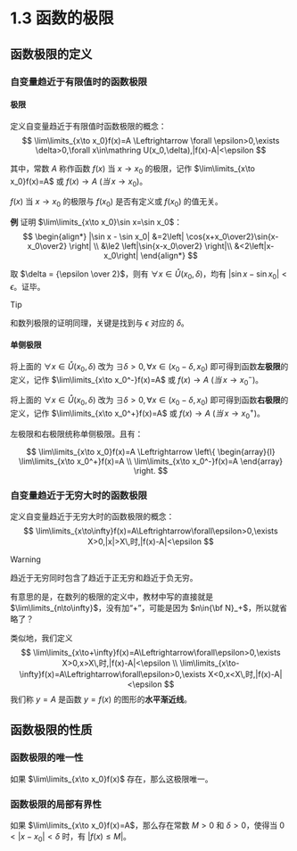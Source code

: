 # 1.3 函数的极限

## 函数极限的定义

### 自变量趋近于有限值时的函数极限

#### 极限

定义自变量趋近于有限值时函数极限的概念：
$$
\lim\limits_{x\to x_0}f(x)=A \Leftrightarrow \forall \epsilon>0,\exists \delta>0,\forall x\in\mathring U(x_0,\delta),|f(x)-A|<\epsilon
$$

其中，常数 $A$ 称作函数 $f(x)$ 当 $x\to x_0$ 的极限，记作 $\lim\limits_{x\to x_0}f(x)=A$ 或 $f(x)\to A\:(当\,x\to x_0)$。

$f(x)$ 当 $x\to x_0$ 的极限与 $f(x_0)$ 是否有定义或 $f(x_0)$ 的值无关。

**例** 证明 $\lim\limits_{x\to x_0}\sin x=\sin x_0$：
$$
\begin{align*}
|\sin x - \sin x_0| &=2\left| \cos{x+x_0\over2}\sin{x-x_0\over2} \right| \\
&\le2 \left|\sin{x-x_0\over2} \right|\\
&<2\left|x-x_0\right|
\end{align*}
$$

取 $\delta = {\epsilon \over 2}$，则有 $\forall x \in \mathring U(x_0,\delta)$，均有 $|\sin x - \sin x_0|<\epsilon$。证毕。

> [!tip]
>
> 和数列极限的证明同理，关键是找到与 $\epsilon$ 对应的 $\delta$。

#### 单侧极限

将上面的 $\forall x\in\mathring U(x_0,\delta)$ 改为 $\exists \delta>0,\forall x\in(x_0-\delta,x_0)$ 即可得到函数**左极限**的定义，记作 $\lim\limits_{x\to x_0^-}f(x)=A$ 或 $f(x)\to A\:(当\,x\to x_0^-)$。

将上面的 $\forall x\in\mathring U(x_0,\delta)$ 改为 $\exists \delta>0,\forall x\in(x_0-\delta,x_0)$ 即可得到函数**右极限**的定义，记作 $\lim\limits_{x\to x_0^+}f(x)=A$ 或 $f(x)\to A\:(当\,x\to x_0^+)$。

左极限和右极限统称单侧极限。且有：

$$
\lim\limits_{x\to x_0}f(x)=A
\Leftrightarrow \left\{
 \begin{array}{l}
  \lim\limits_{x\to x_0^+}f(x)=A \\
  \lim\limits_{x\to x_0^-}f(x)=A
 \end{array}
\right.
$$

### 自变量趋近于无穷大时的函数极限

定义自变量趋近于无穷大时的函数极限的概念：
$$
\lim\limits_{x\to\infty}f(x)=A\Leftrightarrow\forall\epsilon>0,\exists X>0,|x|>X\,时,|f(x)-A|<\epsilon
$$

> [!warning]
> 趋近于无穷同时包含了趋近于正无穷和趋近于负无穷。
>
> 有意思的是，在数列的极限的定义中，教材中写的直接就是 $\lim\limits_{n\to\infty}$，没有加“$+$”，可能是因为 $n\in{\bf N}_+$，所以就省略了？

类似地，我们定义
$$
\lim\limits_{x\to+\infty}f(x)=A\Leftrightarrow\forall\epsilon>0,\exists X>0,x>X\,时,|f(x)-A|<\epsilon \\
\lim\limits_{x\to-\infty}f(x)=A\Leftrightarrow\forall\epsilon>0,\exists X<0,x<X\,时,|f(x)-A|<\epsilon
$$
我们称 $y=A$ 是函数 $y=f(x)$ 的图形的**水平渐近线**。

## 函数极限的性质

### 函数极限的唯一性

如果 $\lim\limits_{x\to x_0}f(x)$ 存在，那么这极限唯一。

### 函数极限的局部有界性

如果 $\lim\limits_{x\to x_0}f(x)=A$，那么存在常数 $M>0$ 和  $\delta > 0$，使得当 $0<|x-x_0|<\delta$ 时，有 $|f(x)\le M|$。

